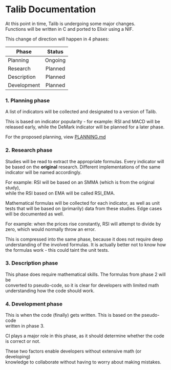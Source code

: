 # Talib Documentation

At this point in time, Talib is undergoing some major changes.  
Functions will be written in C and ported to Elixir using a NIF.

This change of direction will happen in 4 phases:

|    Phase     | Status  |
| ------------ | :-----: |
| Planning     | Ongoing |
| Research     | Planned |
| Description  | Planned |
| Development  | Planned |


### 1. Planning phase

A list of indicators will be collected and designated to a version of Talib.

This is based on indicator popularity - for example: RSI and MACD will be  
released early, while the DeMark indicator will be planned for a later phase.

For the proposed planning, view [PLANNING.md](PLANNING.md)

### 2. Research phase

Studies will be read to extract the appropriate formulas. Every indicator will  
be based on the **original** research. Different implementations of the same  
indicator will be named accordingly.

For example: RSI will be based on an SMMA (which is from the original study),  
while the RSI based on EMA will be called RSI_EMA.

Mathematical formulas will be collected for each indicator, as well as unit  
tests that will be based on (primarily) data from these studies. Edge cases  
will be documented as well.

For example: when the prices rise constantly, RSI will attempt to divide by   
zero, which would normally throw an error.

This is compressed into the same phase, because it does not require deep  
understanding of the involved formulas. It is actually better not to know how  
the formulas work - this could taint the unit tests.

### 3. Description phase

This phase does require mathematical skills. The formulas from phase 2 will be  
converted to pseudo-code, so it is clear for developers with limited math  
understanding how the code should work.

### 4. Development phase

This is when the code (finally) gets written. This is based on the pseudo-code  
written in phase 3.

CI plays a major role in this phase, as it should determine whether the code  
is correct or not.

These two factors enable developers without extensive math (or developing)  
knowledge to collaborate without having to worry about making mistakes.
